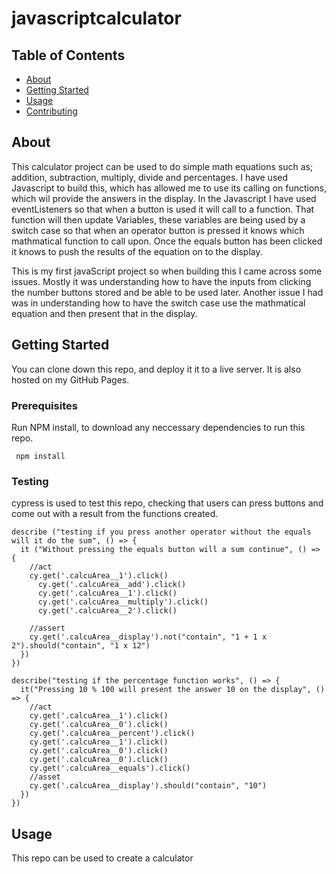 # javascriptcalculator

## Table of Contents

- [About](#about)
- [Getting Started](#getting_started)
- [Usage](#usage)
- [Contributing](../CONTRIBUTING.md)

## About <a name = "about"></a>

This calculator project can be used to do simple math equations such as; addition, subtraction, multiply, divide and percentages. I have used Javascript to build this, which has allowed me to use its calling on functions, which wil provide the answers in the display. In the Javascript I have used eventListeners so that when a button is used it will call to a function. That function will then update Variables, these variables are being used by a switch case so that when an operator button is pressed it knows which mathmatical function to call upon. Once the equals button has been clicked it knows to push the results of the equation on to the display.

This is my first javaScript project so when building this I came across some issues. Mostly it was understanding how to have the inputs from clicking the number buttons stored and be able to be used later. Another issue I had was in understanding how to have the switch case use the mathmatical equation and then present that in the display.

## Getting Started <a name = "getting_started"></a>

You can clone down this repo, and deploy it it to a live server. It is also hosted on my GitHub Pages.

### Prerequisites

Run NPM install, to download any neccessary dependencies to run this repo. 

```
 npm install
```

### Testing

cypress is used to test this repo, checking that users can press buttons and come out with a result from the functions created. 

```
describe ("testing if you press another operator without the equals will it do the sum", () => {
  it ("Without pressing the equals button will a sum continue", () => {
    //act
    cy.get('.calcuArea__1').click()
      cy.get('.calcuArea__add').click()
      cy.get('.calcuArea__1').click()
      cy.get('.calcuArea__multiply').click()
      cy.get('.calcuArea__2').click()

    //assert
    cy.get('.calcuArea__display').not("contain", "1 + 1 x 2").should("contain", "1 x 12")
  })
})
```

```
describe("testing if the percentage function works", () => {
  it("Pressing 10 % 100 will present the answer 10 on the display", () => {
    //act 
    cy.get('.calcuArea__1').click()
    cy.get('.calcuArea__0').click()
    cy.get('.calcuArea__percent').click()
    cy.get('.calcuArea__1').click()
    cy.get('.calcuArea__0').click()
    cy.get('.calcuArea__0').click()
    cy.get('.calcuArea__equals').click()
    //asset
    cy.get('.calcuArea__display').should("contain", "10")
  })
})
```

## Usage <a name = "usage"></a>

This repo can be used to create a calculator 
